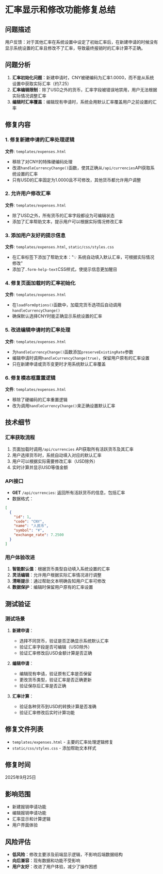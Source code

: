 # 汇率显示和修改功能修复总结

## 问题描述
用户反馈：对于其他汇率在系统设置中设定了初始汇率后，在新建申请的时候没有显示系统设置的汇率且修改不了汇率，导致最终报销时的汇率计算不正确。

## 问题分析
1. **汇率初始化问题**：新建申请时，CNY被硬编码为汇率1.0000，而不是从系统设置中获取实际汇率（约7.25）
2. **汇率编辑限制**：除了USD之外的货币，汇率字段被错误地禁用，用户无法根据实际情况调整汇率
3. **编辑时汇率覆盖**：编辑现有申请时，系统会用默认汇率覆盖用户之前设置的汇率

## 修复内容

### 1. 修复新建申请的汇率处理逻辑
**文件**: `templates/expenses.html`
- 移除了对CNY的特殊硬编码处理
- 改进`handleCurrencyChange()`函数，使其正确从`/api/currencies`API获取系统设置的汇率
- 只有USD的汇率固定为1.0000且不可修改，其他货币都允许用户调整

### 2. 允许用户修改汇率
**文件**: `templates/expenses.html`
- 除了USD之外，所有货币的汇率字段都设为可编辑状态
- 添加了汇率帮助文本，提示用户可以根据实际情况修改汇率

### 3. 添加用户友好的提示信息
**文件**: `templates/expenses.html`, `static/css/styles.css`
- 在汇率标签下添加了帮助文本："💡 系统自动填入默认汇率，可根据实际情况修改"
- 添加了`.form-help-text`CSS样式，使提示信息更加醒目

### 4. 修复页面加载时的汇率初始化
**文件**: `templates/expenses.html`
- 在`loadFormOptions()`函数中，加载完货币选项后自动调用`handleCurrencyChange()`
- 确保默认选择CNY时能正确显示系统设置的汇率

### 5. 改进编辑申请时的汇率处理
**文件**: `templates/expenses.html`
- 为`handleCurrencyChange()`函数添加`preserveExistingRate`参数
- 编辑申请时调用`handleCurrencyChange(true)`，保留用户原有的汇率设置
- 只在新建申请或货币变更时才用系统默认汇率覆盖

### 6. 修复模态框重置逻辑
**文件**: `templates/expenses.html`
- 移除了硬编码的汇率重置逻辑
- 改为调用`handleCurrencyChange()`来正确设置默认汇率

## 技术细节

### 汇率获取流程
1. 页面加载时调用`/api/currencies` API获取所有活跃货币及其汇率
2. 用户选择货币时，系统自动填入对应的默认汇率
3. 用户可以根据实际需要修改汇率（USD除外）
4. 实时计算并显示USD等值金额

### API接口
- **GET** `/api/currencies`: 返回所有活跃货币的信息，包括汇率
- 数据格式：
```json
[
  {
    "id": 1,
    "code": "CNY", 
    "name": "人民币",
    "symbol": "¥",
    "exchange_rate": 7.2500
  }
]
```

### 用户体验改进
1. **智能默认值**：根据货币类型自动填入系统设置的汇率
2. **灵活编辑**：允许用户根据实际汇率情况进行调整
3. **清晰提示**：通过帮助文本明确告知用户汇率可修改
4. **数据保护**：编辑时保留用户原有的汇率设置

## 测试验证

### 测试场景
1. **新建申请**：
   - 选择不同货币，验证是否正确显示系统默认汇率
   - 验证汇率字段是否可编辑（USD除外）
   - 验证汇率修改后USD金额计算是否正确

2. **编辑申请**：
   - 编辑现有申请，验证原有汇率是否保留
   - 更改货币类型，验证汇率是否正确更新
   - 验证保存后汇率是否正确

3. **汇率计算**：
   - 验证各种货币到USD的转换计算是否准确
   - 验证汇率修改后实时计算功能

## 修复文件列表
- `templates/expenses.html` - 主要的汇率处理逻辑修复
- `static/css/styles.css` - 添加帮助文本样式

## 修复时间
2025年9月25日

## 影响范围
- 新建报销申请功能
- 编辑报销申请功能  
- 汇率显示和计算逻辑
- 用户界面体验

## 风险评估
- **低风险**：修改主要涉及前端显示逻辑，不影响后端数据结构
- **向后兼容**：现有数据和功能不受影响
- **用户友好**：改进了用户体验，减少了操作困惑
